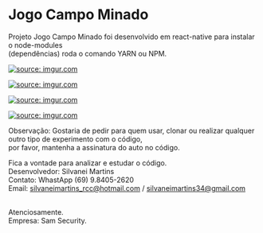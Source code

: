 # Jogo Campo Minado
Projeto Jogo Campo Minado foi desenvolvido em react-native para instalar o node-modules <br>
(dependências) roda o comando YARN ou NPM.
 
<a href="https://imgur.com/p7H4TNS"><img src="https://i.imgur.com/p7H4TNS.png" title="source: imgur.com" /></a>
 
<a href="https://imgur.com/HSQLqqH"><img src="https://i.imgur.com/HSQLqqH.png" title="source: imgur.com" /></a>
 
<a href="https://imgur.com/cxkxNXL"><img src="https://i.imgur.com/cxkxNXL.png" title="source: imgur.com" /></a>
 
<a href="https://imgur.com/Nhwumyu"><img src="https://i.imgur.com/Nhwumyu.png" title="source: imgur.com" /></a> <br>

Observação: Gostaria de pedir para quem usar, clonar ou realizar qualquer outro tipo de experimento com o código, <br>
            por favor, mantenha a assinatura do auto no código.
 
Fica a vontade para analizar e estudar o código.<br>
Desenvolvedor: Silvanei Martins <br>
Contato: WhastApp (69) 9.8405-2620 <br>
Email: silvaneimartins_rcc@hotmail.com / silvaneimartins34@gmail.com <br><br>

Atenciosamente.<br>
Empresa: Sam Security.
 
 
 
 
